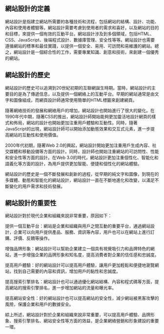 ## 網站設計的定義
網站設計是指建立網站所需要的各種技術和流程，包括網站的結構、設計、功能、內容和使用者體驗等。網站設計需要考慮到使用者的需求和喜好，以及網站的目的和目標，來提供一個有效的互動平台。網站設計涉及到多個領域，包括HTML、CSS、JavaScript、後端程式設計、數據庫管理、安全性等等。網站設計也需要遵循網站的標準和最佳實踐，以提供一個安全、易用、可訪問和易維護的網站。總之，網站設計是一個綜合性的工作，需要專業知識、創意和技術，來創建一個優秀的網站。
## 網站設計的歷史
網站設計的歷史可以追溯到20世紀初期的互聯網誕生時期。當時，網站設計的主要目的是為了傳遞信息，以及提供一個網絡上的互動平台。早期的網站通常是由文字和圖像組成，而網頁設計師通常使用簡單的HTML標籤來創建網頁。

隨著網絡技術的發展和網絡用戶的增加，網站設計也開始進行了很大的變化。在1990年代中期，隨著CSS的推出，網站設計師開始能夠更加靈活地設計網頁的樣式和佈局，網站的設計也開始更加注重用戶體驗和互動性。同時，隨著JavaScript的出現，網站設計師可以開始添加動態效果和交互式元素，進一步提高網站的互動性和使用價值。

2000年代初期，隨著Web 2.0的興起，網站設計開始更加注重用戶生成內容、社交媒體和移動設備等方面的設計。同時，設計師也開始注重網站的可訪問性、性能和安全性等方面的設計。在Web 3.0的時代，網站設計更加注重個性化、智能化和語義化等方面的設計，為用戶提供更加智能、便捷和個性化的網站體驗。

網站設計的歷史是一個不斷發展和創新的過程，從早期的純文字和圖像，到現在的多媒體、動態和智能化的網站設計，網站設計一直在不斷地進化和改變，以滿足不斷變化的用戶需求和技術發展。
## 網站設計的重要性
網站設計對於現代企業和組織來說非常重要，原因如下：

提供一個互動平台：網站是企業和組織與用戶之間互動的重要平台，通過網站設計，企業可以向用戶提供產品、服務、資訊等內容，用戶也可以在網站上進行訂購、評價、反饋等操作。

增強品牌形象：網站設計可以幫助企業建立一個具有視覺吸引力和品牌特色的網站，進一步增強企業的品牌形象和知名度，提高消費者對企業的信任感和忠誠度。

提高用戶體驗：好的網站設計可以提高用戶體驗，讓用戶更加輕鬆和便捷地瀏覽網站，找到自己需要的內容和資訊，增加用戶的黏性和忠誠度。

提高搜索引擎排名：網站設計也可以通過優化網站結構、內容和程式碼等方面，提高網站的搜索引擎排名，進一步增加網站的流量和曝光率。

提高網站安全性：好的網站設計也可以提高網站的安全性，減少網站被黑客攻擊的風險，保護企業和用戶的數據安全。

綜上所述，網站設計對於企業和組織來說非常重要，可以提高用戶體驗、品牌形象、搜索引擎排名、網站安全性等方面的效益，是企業網絡營銷和形象建設的重要一環。